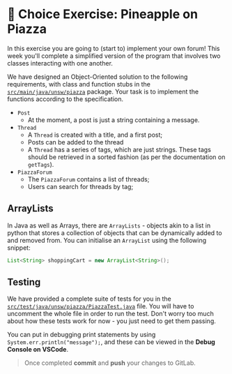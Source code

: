 # 🍕 Choice Exercise: Pineapple on Piazza

In this exercise you are going to (start to) implement your own forum! This week you'll complete a simplified version of the program that involves two classes interacting with one another.

We have designed an Object-Oriented solution to the following requirements, with class and function stubs in the [`src/main/java/unsw/piazza`](/src/main/java/unsw/piazza/) package. Your task is to implement the functions according to the specification.

- `Post`
  - At the moment, a post is just a string containing a message.
- `Thread`
  - A `Thread` is created with a title, and a first post;
  - Posts can be added to the thread
  - A `Thread` has a series of tags, which are just strings. These tags should be retrieved in a sorted fashion (as per the documentation on `getTags`).
- `PiazzaForum`
  - The `PiazzaForum` contains a list of threads;
  - Users can search for threads by tag;

## ArrayLists

In Java as well as Arrays, there are `ArrayLists` - objects akin to a list in python that stores a collection of objects that can be dynamically added to and removed from. You can initialise an `ArrayList` using the following snippet:

```java
List<String> shoppingCart = new ArrayList<String>();
```

## Testing

We have provided a complete suite of tests for you in the [`src/test/java/unsw/piazza/PiazzaTest.java`](/src/test/java/unsw/piazza/PiazzaTest.java) file. You will have to uncomment the whole file in order to run the test. Don't worry too much about how these tests work for now - you just need to get them passing.

You can put in debugging print statements by using `System.err.println("message");`, and these can be viewed in the **Debug Console on VSCode**.

> Once completed **commit** and **push** your changes to GitLab.
